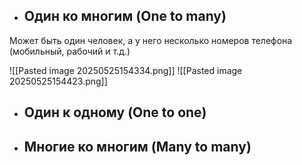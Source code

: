 - ## Один ко многим (One to many)
Может быть один человек, а у него несколько номеров телефона (мобильный, рабочий и т.д.)

![[Pasted image 20250525154334.png]]
![[Pasted image 20250525154423.png]]
- ## Один к одному (One to one)

- ## Многие ко многим (Many to many)